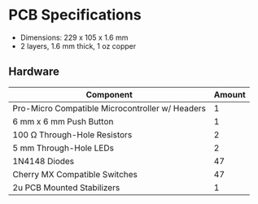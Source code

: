 # PCB Specifications
- Dimensions: 229 x 105 x 1.6 mm
- 2 layers, 1.6 mm thick, 1 oz copper
## Hardware
| Component | Amount |
|-----------|--------|
| Pro-Micro Compatible Microcontroller w/ Headers| 1 |
| 6 mm x 6 mm Push Button | 1 |
| 100 Ω Through-Hole Resistors | 2 |
| 5 mm Through-Hole LEDs | 2 |
| 1N4148 Diodes | 47 |
| Cherry MX Compatible Switches | 47 |
| 2u PCB Mounted Stabilizers | 1 |
